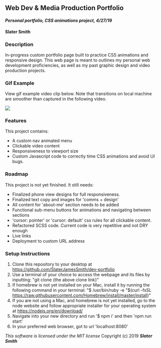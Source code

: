 ## Web Dev & Media Production Portfolio
#### _Personal portfolio, CSS animations project, 4/27/19_

#### Slater Smith

### Description

In-progress custom portfolio page built to practice CSS animations and responsive design. This web page is meant to outlines my personal web development proficiencies, as well as my past graphic design and video production projects.

### Gif Example
View gif example video clip below. Note that transitions on local machine are smoother than captured in the following video.

![](src/assets/images/dev-portfolio-vid.gif)

### Features
This project contains:
- A custom nav animated menu
- Clickable video content
- Responsiveness to viewport size
- Custom Javascript code to correctly time CSS animations and avoid UI bugs.

### Roadmap
This project is not yet finished. It still needs:
- Finalized phone view designs for full responsiveness.
- Finalized text copy and images for 'comms + design'
- All content for 'about-me' section needs to be added
- Functional sub-menu buttons for animations and navigating between sections
- 'cursor: pointer' or 'cursor: default' css rules for all clickable content.
- Refactored SCSS code. Current code is very repetitive and not DRY enough
- Live links
- Deployment to custom URL address

### Setup Instructions

1. Clone this repository to your desktop at https://github.com/SlaterJamesSmith/dev-portfolio
2. Use a terminal of your choice to access the webpage and its files by inputting: "git clone {the above clone link}"
3. If homebrew is not yet installed on your Mac, install it by running the following command in your terminal: "$ /usr/bin/ruby -e "$(curl -fsSL https://raw.githubusercontent.com/Homebrew/install/master/install)"
4. If you are not using a Mac, and homebrew is not yet installed, go to the node website and follow appropriate installer for your operating system at https://nodejs.org/en/download/
5. Navigate into your new directory and run '$ npm i' and then 'npm run start'
6. In your preferred web browser, got to url 'localhost:8080'


*This software is licensed under the MIT license*
Copyright (c) 2019 **_Slater Smith_**
